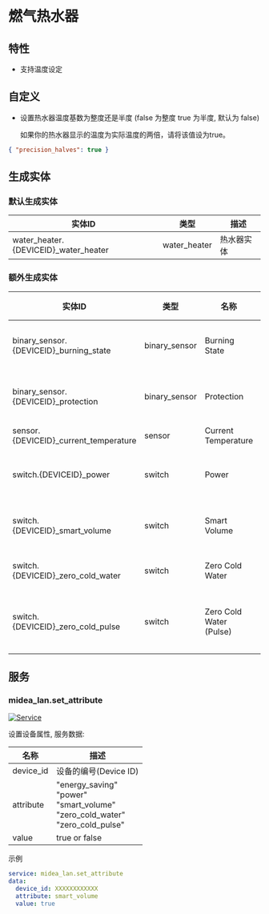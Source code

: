 # 燃气热水器

## 特性

- 支持温度设定

## 自定义

- 设置热水器温度基数为整度还是半度 (false 为整度 true 为半度, 默认为 false)

  如果你的热水器显示的温度为实际温度的两倍，请将该值设为true。

```json
{ "precision_halves": true }
```

## 生成实体

### 默认生成实体

| 实体ID                                | 类型         | 描述       |
| ------------------------------------- | ------------ | ---------- |
| water_heater.{DEVICEID}\_water_heater | water_heater | 热水器实体 |

### 额外生成实体

| 实体ID                                  | 类型          | 名称                    | 描述         |
| --------------------------------------- | ------------- | ----------------------- | ------------ |
| binary_sensor.{DEVICEID}\_burning_state | binary_sensor | Burning State           | 燃烧状态     |
| binary_sensor.{DEVICEID}\_protection    | binary_sensor | Protection              | 安全防护     |
| sensor.{DEVICEID}\_current_temperature  | sensor        | Current Temperature     | 温度         |
| switch.{DEVICEID}\_power                | switch        | Power                   | 电源开关     |
| switch.{DEVICEID}\_smart_volume         | switch        | Smart Volume            | 智能变容     |
| switch.{DEVICEID}\_zero_cold_water      | switch        | Zero Cold Water         | 零冷水       |
| switch.{DEVICEID}\_zero_cold_pulse      | switch        | Zero Cold Water (Pulse) | 零冷水(点动) |

## 服务

### midea_lan.set_attribute

[![Service](https://my.home-assistant.io/badges/developer_call_service.svg)](https://my.home-assistant.io/redirect/developer_call_service/?service=midea_lan.set_attribute)

设置设备属性, 服务数据:

| 名称      | 描述                                                                                        |
| --------- | ------------------------------------------------------------------------------------------- |
| device_id | 设备的编号(Device ID)                                                                       |
| attribute | "energy_saving"<br/>"power"<br />"smart_volume"<br/>"zero_cold_water"<br/>"zero_cold_pulse" |
| value     | true or false                                                                               |

示例

```yaml
service: midea_lan.set_attribute
data:
  device_id: XXXXXXXXXXXX
  attribute: smart_volume
  value: true
```
